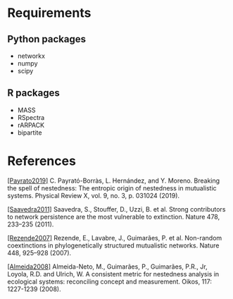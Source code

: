 # Requirements
## Python packages
* networkx
* numpy
* scipy
## R packages
* MASS
* RSpectra
* rARPACK
* bipartite

# References
[[Payrato2019]](https://doi.org/10.1103/PhysRevX.9.031024) C. Payrató-Borràs, L. Hernández, and Y. Moreno. Breaking the spell of nestedness: The entropic origin of nestedness in mutualistic systems. Physical Review X, vol. 9, no. 3, p. 031024 (2019).

[[Saavedra2011]](https://doi.org/10.1038/nature10433) Saavedra, S., Stouffer, D., Uzzi, B. et al. Strong contributors to network persistence are the most vulnerable to extinction. Nature 478, 233–235 (2011).

[[Rezende2007]](https://doi.org/10.1038/nature05956) Rezende, E., Lavabre, J., Guimarães, P. et al. Non-random coextinctions in phylogenetically structured mutualistic networks. Nature 448, 925–928 (2007).

[[Almeida2008]](https://doi.org/10.1111/j.0030-1299.2008.16644.x) Almeida-Neto, M., Guimarães, P., Guimarães, P.R., Jr, Loyola, R.D. and Ulrich, W. A consistent metric for nestedness analysis in ecological systems: reconciling concept and measurement. Oikos, 117: 1227-1239 (2008).